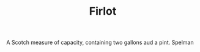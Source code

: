 ---
title: Firlot
letter: F
permalink: "/definitions/bld-firlot.html"
body: A Scotch measure of capacity, containing two gallons aud a pint. Spelman
published_at: '2018-07-07'
source: Black's Law Dictionary 2nd Ed (1910)
layout: post
---